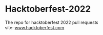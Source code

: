 # Hacktoberfest-2022
The repo for hacktoberfest 2022 pull requests <br>
site: www.hacktoberfest.com
